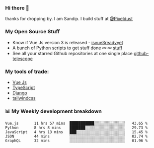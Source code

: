 ### Hi there 👋

thanks for dropping by.
I am Sandip. I build stuff at [@Pixeldust](github.com/pixeldust-in/)

###  **My Open Source Stuff**

 - Know if Vue Js version 3 is released -  [isvue3readyyet](https://github.com/sandiprb/isvue3readyyet)
 - A bunch of Python scripts to get stuff done 💤 💤 [stuff](https://github.com/sandiprb/stuff)
 - See all your starred Github repositories at one single place [github-telescope](https://github.com/sandiprb/github-telescope)



###  **My tools of trade:**
 - [Vue Js](https://github.com/vuejs/vue/)
 - [TypeScript](https://github.com/microsoft/TypeScript)
 - [Django](github.com/django/django)
 - [tailwindcss](https://github.com/tailwindlabs/tailwindcss)


###  📊 **My Weekly development breakdown**
<!--START_SECTION:waka-->
```text
Vue.js       11 hrs 57 mins  ███████████░░░░░░░░░░░░░░   43.65 % 
Python       8 hrs 8 mins    ███████░░░░░░░░░░░░░░░░░░   29.73 % 
JavaScript   4 hrs 13 mins   ███░░░░░░░░░░░░░░░░░░░░░░   15.45 % 
JSON         44 mins         ░░░░░░░░░░░░░░░░░░░░░░░░░   02.74 % 
GraphQL      32 mins         ░░░░░░░░░░░░░░░░░░░░░░░░░   01.96 %
```
<!--END_SECTION:waka-->
